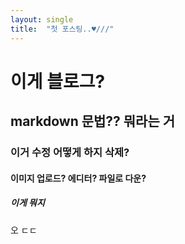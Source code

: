```yaml
---
layout: single
title:  "첫 포스팅..♥///"
---
```


# 이게 블로그? 
## markdown 문법?? 뭐라는 거
### 이거 수정 어떻게 하지 삭제?
#### 이미지 업로드? 에디터? 파일로 다운?
##### 이게 뭐지
오 ㄷㄷ
